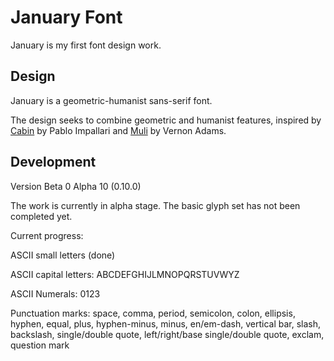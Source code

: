 # January Font
January is my first font design work. 

## Design
January is a geometric-humanist sans-serif font. 

The design seeks to combine geometric and humanist features, inspired by [Cabin](https://github.com/impallari/Cabin) by Pablo Impallari and [Muli](https://github.com/vernnobile/MuliFont) by Vernon Adams. 

## Development
Version Beta 0 Alpha 10 (0.10.0)

The work is currently in alpha stage. The basic glyph set has not been completed yet. 

Current progress:

ASCII small letters (done)

ASCII capital letters: ABCDEFGHIJLMNOPQRSTUVWYZ

ASCII Numerals: 0123

Punctuation marks: space, comma, period, semicolon, colon, ellipsis, hyphen, equal, plus, hyphen-minus, minus, en/em-dash, vertical bar, slash, backslash, single/double quote, left/right/base single/double quote, exclam, question mark
